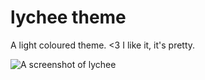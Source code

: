 # lychee theme

A light coloured theme. <3
I like it, it's pretty.

![A screenshot of lychee](https://snaek.org/s/nelik/qahew.png)
